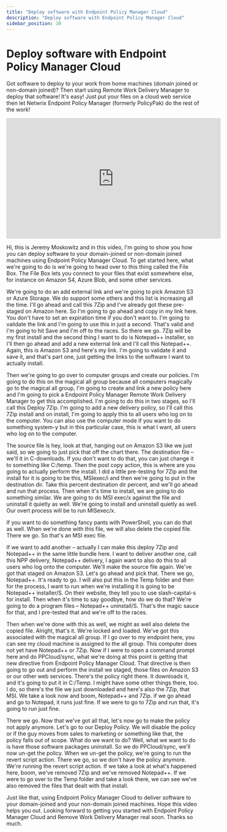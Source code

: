 ```yaml
---
title: "Deploy software with Endpoint Policy Manager Cloud"
description: "Deploy software with Endpoint Policy Manager Cloud"
sidebar_position: 10
---
```

# Deploy software with Endpoint Policy Manager Cloud

Got software to deploy to your work from home machines (domain joined or non-domain joined)? Then
start using Remote Work Delivery Manager to deploy that software! It's easy! Just put your files on
a cloud web service then let Netwrix Endpoint Policy Manager (formerly PolicyPak) do the rest of the
work!

<iframe width="560" height="315" src="https://www.youtube.com/embed/CftQhMqdeFY" title="Endpoint Policy Manager Remote Work Delivery Manager: Deploy software with Endpoint Policy Manager Cloud" frameborder="0" allow="accelerometer; autoplay; clipboard-write; encrypted-media; gyroscope; picture-in-picture; web-share" allowfullscreen="1"></iframe>

Hi, this is Jeremy Moskowitz and in this video, I'm going to show you how you can deploy software to
your domain-joined or non-domain joined machines using Endpoint Policy Manager Cloud. To get started
here, what we're going to do is we're going to head over to this thing called the File Box. The File
Box lets you connect to your files that exist somewhere else, for instance on Amazon S4, Azure Blob,
and some other services.

We're going to do an add external link and we're going to pick Amazon S3 or Azure Storage. We do
support some others and this list is increasing all the time. I'll go ahead and call this 7Zip and
I've already got these pre-staged on Amazon here. So I'm going to go ahead and copy in my link here.
You don't have to set an expiration time if you don't want to. I'm going to validate the link and
I'm going to use this in just a second. That's valid and I'm going to hit Save and I'm off to the
races. So there we go. 7Zip will be my first install and the second thing I want to do is Notepad++
installer, so I'll then go ahead and add a new external link and I'll call this Notepad++. Again,
this is Amazon S3 and here's my link. I'm going to validate it and save it, and that's part one,
just getting the links to the software I want to actually install.

Then we're going to go over to computer groups and create our policies. I'm going to do this on the
magical all group because all computers magically go to the magical all group, I'm going to create
and link a new policy here and I'm going to pick a Endpoint Policy Manager Remote Work Delivery
Manager to get this accomplished. I'm going to do this in two stages, so I'll call this Deploy 7Zip.
I'm going to add a new delivery policy, so I'll call this  7Zip install and on install, I'm going to
apply this to all users who log on to the computer. You can also use the computer mode if you want
to do something system-y but in this particular case, this is what I want, all users who log on to
the computer.

The source file is hey, look at that, hanging out on Amazon S3 like we just said, so we going to
just pick that off the chart there. The destination file – we'll it in C-downloads. If you don't
want to do that, you can just change it to something like C:/temp. Then the post copy action, this
is where are you going to actually perform the install. I did a little pre-testing for 7Zip and the
install for it is going to be this, MSIexec/i and then we're going to put in the destination dir.
Take this percent destination dir percent, and we'll go ahead and run that process. Then when it's
time to install, we are going to do something similar. We are going to do MSI exec/x against the
file and uninstall it quietly as well. We're going to install and uninstall quietly as well. Our
overt process will be to run MISexec/x.

If you want to do something fancy pants with PowerShell, you can do that as well. When we're done
with this file, we will also delete the copied file. There we go. So that's an MSI exec file.

If we want to add another – actually I can make this deploy 7Zip and Notepad++ in the same little
bundle here. I want to deliver another one, call this NPP delivery, Notepad++ delivery, I again want
to also do this to all users who log onto the computer. We'll make the source file again. We've got
that staged on Amazon S3. Let's go ahead and pick that. There we go, Notepad++. It's ready to go. I
will also put this in the Temp folder and then for the process, I want to run when we're installing
it is going to be Notepad++ installer/S. On their website, they tell you to use slash-capital-s for
install. Then when it's time to say goodbye, how do we do that? We're going to do a program files –
Notepad++ uninstall/S. That's the magic sauce for that, and I pre-tested that and we're off to the
races.

Then when we're done with this as well, we might as well also delete the copied file. Alright,
that's it. We're locked and loaded. We've got this associated with the magical all group. If I go
over to my endpoint here, you can see my cloud machine is assigned to the all group. This computer
does not yet have Notepad++ or 7Zip. Now if I were to open a command prompt here and do
PPCloud/sync, what we're doing at this point is getting that new directive from Endpoint Policy
Manager Cloud. That directive is then going to go out and perform the install we staged, those files
on Amazon S3 or our other web services. There's the policy right there. It downloads it, and it's
going to put it in C:/Temp. I might have some other things there, too. I do, so there's the file we
just downloaded and here's also the 7Zip, that MSI. We take a look now and boom, Notepad++ and 7Zip.
if we go ahead and go to Notepad, it runs just fine. If we were to go to 7Zip and run that, it's
going to run just fine.

There we go. Now that we've got all that, let's now go to make the policy not apply anymore. Let's
go to our Deploy Policy. We will disable the policy or if the guy moves from sales to marketing or
something like that, the policy falls out of scope. What do we want to do? Well, what we want to do
is have those software packages uninstall. So we do PPCloud/sync, we'll now un-get the policy. When
we un-get the policy, we're going to run the revert script action. There we go, so we don't have the
policy anymore. We're running the revert script action. If we take a look at what's happened here,
boom, we've removed 7Zip and we've removed Notepad++. If we were to go over to the Temp folder and
take a look there, we can see we've also removed the files that dealt with that install.

Just like that, using Endpoint Policy Manager Cloud to deliver software to your domain-joined and
your non-domain joined machines. Hope this video helps you out. Looking forward to getting you
started with Endpoint Policy Manager Cloud and Remove Work Delivery Manager real soon. Thanks so
much.
